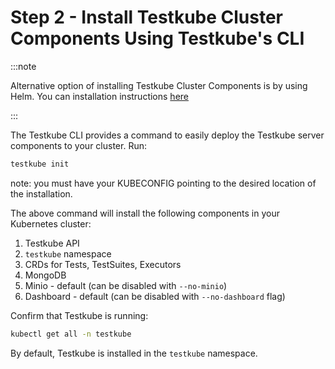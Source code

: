 # Step 2 - Install Testkube Cluster Components Using Testkube's CLI

:::note 

Alternative option of installing Testkube Cluster Components is by using Helm. You can installation instructions [here](../reference/helm-chart.md)

::: 

The Testkube CLI provides a command to easily deploy the Testkube server components to your cluster.
Run:

```bash
testkube init
```

note: you must have your KUBECONFIG pointing to the desired location of the installation.

The above command will install the following components in your Kubernetes cluster:

1. Testkube API
2. `testkube` namespace
3. CRDs for Tests, TestSuites, Executors
4. MongoDB
5. Minio - default (can be disabled with `--no-minio`)
6. Dashboard - default (can be disabled with `--no-dashboard` flag)

Confirm that Testkube is running:

```bash
kubectl get all -n testkube
```

By default, Testkube is installed in the `testkube` namespace.